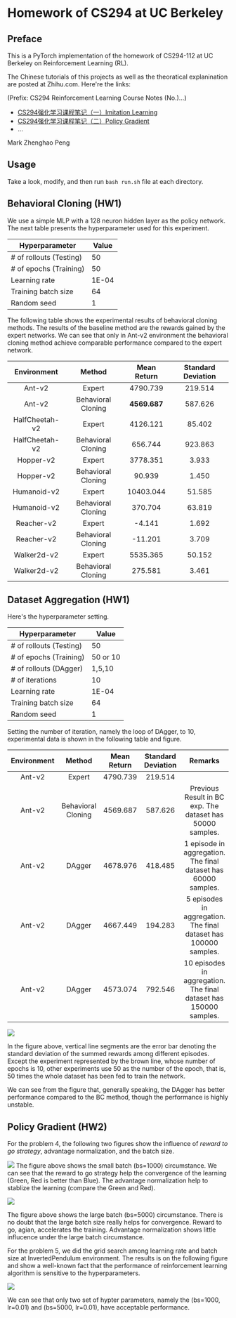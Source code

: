 # Homework of CS294 at UC Berkeley

## Preface

This is a PyTorch implementation of the homework of CS294-112 at UC Berkeley on Reinforcement Learning (RL).

The Chinese tutorials of this projects as well as the theoratical explanination are posted at Zhihu.com. Here're the links: 

(Prefix: CS294 Reinforcement Learning Course Notes (No.)...)

* [CS294强化学习课程笔记（一）Imitation Learning](https://zhuanlan.zhihu.com/p/55397927)
* [CS294强化学习课程笔记（二）Policy Gradient](https://zhuanlan.zhihu.com/p/55660949)
* ...

Mark Zhenghao Peng

## Usage

Take a look, modify, and then run `bash run.sh` file at each directory.

## Behavioral Cloning (HW1)

We use a simple MLP with a 128 neuron hidden layer as the policy network. The next table presents the hyperparameter used for this experiment.

| Hyperparameter       | Value |
|----------------------|-------|
| # of rollouts (Testing) | 50    |
| # of epochs (Training)   | 50    |
| Learning rate        | 1E-04 |
| Training batch size  | 64    |
| Random seed          | 1     |

The following table shows the experimental results of behavioral cloning methods. The results of the baseline method are the rewards gained by the expert networks. We can see that only in Ant-v2 environment the behavioral cloning method achieve comparable performance compared to the expert network.

| Environment    | Method             | Mean Return | Standard Deviation |
|:----------------:|:--------------------:|:-------------:|:--------------------:|
| Ant-v2         | Expert           |  4790.739    | 219.514           |
|  Ant-v2               | Behavioral Cloning |  **4569.687**    | 587.626            |
| HalfCheetah-v2 | Expert           | 4126.121    | 85.402             |
|  HalfCheetah-v2              | Behavioral Cloning | 656.744     | 923.863            |
| Hopper-v2      | Expert           | 3778.351    | 3.933              |
|  Hopper-v2              | Behavioral Cloning | 90.939      | 1.450              |
| Humanoid-v2    | Expert           | 10403.044   | 51.585             |
|  Humanoid-v2              | Behavioral Cloning | 370.704     | 63.819             |
| Reacher-v2     | Expert           | -4.141      | 1.692              |
|  Reacher-v2              | Behavioral Cloning | -11.201     | 3.709              |
| Walker2d-v2    | Expert           | 5535.365    | 50.152             |
|   Walker2d-v2             | Behavioral Cloning | 275.581     | 3.461              |

## Dataset Aggregation (HW1)

Here's the hyperparameter setting.

| Hyperparameter       | Value |
|----------------------|-------|
| # of rollouts (Testing) | 50    |
| # of epochs (Training)   | 50 or 10    |
| # of rollouts (DAgger) | 1,5,10 |
| # of iterations | 10 |
| Learning rate        | 1E-04 |
| Training batch size  | 64    |
| Random seed          | 1     |

Setting the number of iteration, namely the loop of DAgger, to 10, experimental data is shown in the following table and figure.

| Environment    | Method            | Mean Return | Standard Deviation | Remarks |
|:----------------:|:--------------------:|:-------------:|:--------------------:|:----------:|
| Ant-v2         | Expert       | 4790.739    | 219.514            | |
|  Ant-v2               | Behavioral Cloning | 4569.687    | 587.626            | Previous Result in BC exp. The dataset has 50000 samples.|
| Ant-v2        | DAgger | 4678.976 | 418.485 | 1 episode in aggregation. The final dataset has 60000 samples.|
| Ant-v2        | DAgger | 4667.449 | 194.283 | 5 episodes in aggregation. The final dataset has 100000 samples.|
| Ant-v2        | DAgger | 4573.074| 792.546| 10 episodes in aggregation. The final dataset has 150000 samples. |

![](fig/hw1-1.png)

In the figure above, vertical line segments are the error bar denoting the standard deviation of the summed rewards among different episodes. Except the experiment represented by the brown line, whose number of epochs is 10, other experiments use 50 as the number of the epoch, that is, 50 times the whole dataset has been fed to train the network.

We can see from the figure that, generally speaking, the DAgger has better performance compared to the BC method, though the performance is highly unstable.

## Policy Gradient (HW2)
For the problem 4, the following two figures show the influence of *reward to go strategy*, advantage normalization, and the batch size.

![](fig/hw2-1.png)
The figure above shows the small batch (bs=1000) circumstance. We can see that the reward to go strategy help the convergence of the learning (Green, Red is better than Blue). The advantage normalization help to stablize the learning (compare the Green and Red).

![](fig/hw2-2.png)

The figure above shows the large batch (bs=5000) circumstance. There is no doubt that the large batch size really helps for convergence. Reward to go, agian, accelerates the training. Advantage normalization shows little influcence under the large batch circumstance.

For the problem 5, we did the grid search among learning rate and batch size at InvertedPendulum environment. The results is on the following figure and show a well-known fact that the performance of reinforcement learning algorithm is sensitive to the hyperparameters.

![](fig/hw2-3.png)

We can see that only two set of hypter parameters, namely the (bs=1000, lr=0.01) and (bs=5000, lr=0.01), have acceptable performance.

